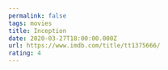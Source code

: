```yaml
---
permalink: false
tags: movies
title: Inception
date: 2020-03-27T18:00:00.000Z
url: https://www.imdb.com/title/tt1375666/
rating: 4
---
```


